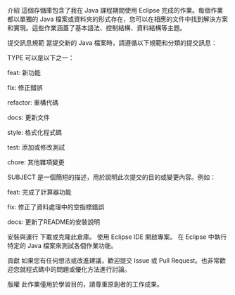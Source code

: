 介紹
這個存儲庫包含了我在 Java 課程期間使用 Eclipse 完成的作業。每個作業都以單獨的 Java 檔案或資料夾的形式存在，您可以在相應的文件中找到解決方案和實現。這些作業涵蓋了基本語法、控制結構、資料結構等主題。

提交訊息規範
當提交新的 Java 檔案時，請遵循以下規範和分類的提交訊息：

TYPE 可以是以下之一：

feat: 新功能

fix: 修正錯誤

refactor: 重構代碼

docs: 更新文件

style: 格式化程式碼

test: 添加或修改測試

chore: 其他雜項變更

SUBJECT 是一個簡短的描述，用於說明此次提交的目的或變更內容。例如：

feat: 完成了計算器功能

fix: 修正了資料處理中的空指標錯誤

docs: 更新了README的安裝說明

安裝與運行
下載或克隆此倉庫。
使用 Eclipse IDE 開啟專案。
在 Eclipse 中執行特定的 Java 檔案來測試各個作業功能。



貢獻
如果您有任何想法或改進建議，歡迎提交 Issue 或 Pull Request。也非常歡迎您就程式碼中的問題或優化方法進行討論。

版權
此作業僅用於學習目的，請尊重原創者的工作成果。
